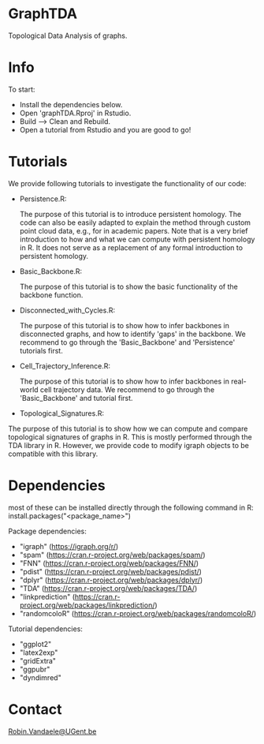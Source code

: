 # GraphTDA

Topological Data Analysis of graphs. 


# Info

To start:
- Install the dependencies below.
- Open 'graphTDA.Rproj' in Rstudio.
- Build --> Clean and Rebuild.
- Open a tutorial from Rstudio and you are good to go!

# Tutorials

We provide following tutorials to investigate the functionality of our code:


- Persistence.R:

  The purpose of this tutorial is to introduce persistent homology. 
  The code can also be easily adapted to explain the method through custom point cloud data, e.g., for in academic papers.
  Note that is a very brief introduction to how and what we can compute with persistent homology in R.
  It does not serve as a replacement of any formal introduction to persistent homology.
  
  
- Basic_Backbone.R:

  The purpose of this tutorial is to show the basic functionality of the backbone function.
  
  
- Disconnected_with_Cycles.R:

  The purpose of this tutorial is to show how to infer backbones in disconnected graphs, and how to identify 'gaps' in the backbone.
  We recommend to go through the 'Basic_Backbone' and 'Persistence' tutorials first.
  
  
- Cell_Trajectory_Inference.R:

  The purpose of this tutorial is to show how to infer backbones in real-world cell trajectory data.
  We recommend to go through the 'Basic_Backbone' and tutorial first.
  
  
 - Topological_Signatures.R:

  The purpose of this tutorial is to show how we can compute and compare topological signatures of graphs in R.
  This is mostly performed through the TDA library in R.
  However, we provide code to modify igraph objects to be compatible with this library.


# Dependencies

most of these can be installed directly through the following command in R: install.packages("<package_name>") 

Package dependencies:
- "igraph" (https://igraph.org/r/)
- "spam" (https://cran.r-project.org/web/packages/spam/)
- "FNN" (https://cran.r-project.org/web/packages/FNN/)
- "pdist" (https://cran.r-project.org/web/packages/pdist/)
- "dplyr" (https://cran.r-project.org/web/packages/dplyr/)
- "TDA" (https://cran.r-project.org/web/packages/TDA/)
- "linkprediction" (https://cran.r-project.org/web/packages/linkprediction/)
- "randomcoloR" (https://cran.r-project.org/web/packages/randomcoloR/)

Tutorial dependencies:
- "ggplot2"
- "latex2exp"
- "gridExtra"
- "ggpubr"
- "dyndimred"


# Contact

Robin.Vandaele@UGent.be
